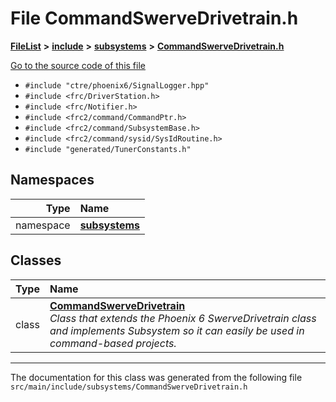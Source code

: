 

# File CommandSwerveDrivetrain.h



[**FileList**](files.md) **>** [**include**](dir_df3bee86fdbfb464c3a94507855b0bdc.md) **>** [**subsystems**](dir_5b31952f813df36dabbaa31d5b8f92e5.md) **>** [**CommandSwerveDrivetrain.h**](CommandSwerveDrivetrain_8h.md)

[Go to the source code of this file](CommandSwerveDrivetrain_8h_source.md)



* `#include "ctre/phoenix6/SignalLogger.hpp"`
* `#include <frc/DriverStation.h>`
* `#include <frc/Notifier.h>`
* `#include <frc2/command/CommandPtr.h>`
* `#include <frc2/command/SubsystemBase.h>`
* `#include <frc2/command/sysid/SysIdRoutine.h>`
* `#include "generated/TunerConstants.h"`













## Namespaces

| Type | Name |
| ---: | :--- |
| namespace | [**subsystems**](namespacesubsystems.md) <br> |


## Classes

| Type | Name |
| ---: | :--- |
| class | [**CommandSwerveDrivetrain**](classsubsystems_1_1CommandSwerveDrivetrain.md) <br>_Class that extends the Phoenix 6 SwerveDrivetrain class and implements Subsystem so it can easily be used in command-based projects._  |



















































------------------------------
The documentation for this class was generated from the following file `src/main/include/subsystems/CommandSwerveDrivetrain.h`

